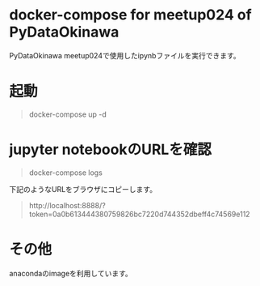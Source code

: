 # docker-compose for meetup024 of PyDataOkinawa

PyDataOkinawa meetup024で使用したipynbファイルを実行できます。

# 起動

> docker-compose up -d

# jupyter notebookのURLを確認

> docker-compose logs

下記のようなURLをブラウザにコピーします。
> http://localhost:8888/?token=0a0b613444380759826bc7220d744352dbeff4c74569e112

# その他

anacondaのimageを利用しています。



